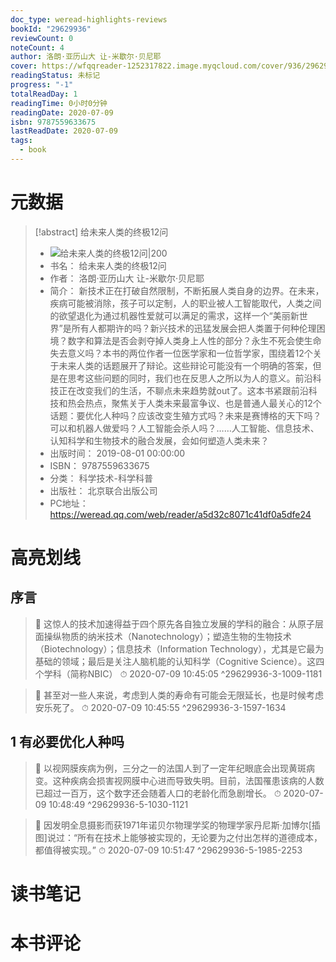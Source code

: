 ```yaml
---
doc_type: weread-highlights-reviews
bookId: "29629936"
reviewCount: 0
noteCount: 4
author: 洛朗·亚历山大 让-米歇尔·贝尼耶
cover: https://wfqqreader-1252317822.image.myqcloud.com/cover/936/29629936/t7_29629936.jpg
readingStatus: 未标记
progress: "-1"
totalReadDay: 1
readingTime: 0小时0分钟
readingDate: 2020-07-09
isbn: 9787559633675
lastReadDate: 2020-07-09
tags:
  - book
---
```

# 元数据
> [!abstract] 给未来人类的终极12问
> - ![ 给未来人类的终极12问|200](https://wfqqreader-1252317822.image.myqcloud.com/cover/936/29629936/t7_29629936.jpg)
> - 书名： 给未来人类的终极12问
> - 作者： 洛朗·亚历山大 让-米歇尔·贝尼耶
> - 简介： 新技术正在打破自然限制，不断拓展人类自身的边界。在未来，疾病可能被消除，孩子可以定制，人的职业被人工智能取代，人类之间的欲望退化为通过机器性爱就可以满足的需求，这样一个“美丽新世界”是所有人都期许的吗？新兴技术的迅猛发展会把人类置于何种伦理困境？数字和算法是否会剥夺掉人类身上人性的部分？永生不死会使生命失去意义吗？本书的两位作者一位医学家和一位哲学家，围绕着12个关于未来人类的话题展开了辩论。这些辩论可能没有一个明确的答案，但是在思考这些问题的同时，我们也在反思人之所以为人的意义。前沿科技正在改变我们的生活，不聊点未来趋势就out了。这本书紧跟前沿科技和热会热点，聚焦关于人类未来最富争议、也是普通人最关心的12个话题：要优化人种吗？应该改变生殖方式吗？未来是赛博格的天下吗？可以和机器人做爱吗？人工智能会杀人吗？……人工智能、信息技术、认知科学和生物技术的融合发展，会如何塑造人类未来？
> - 出版时间： 2019-08-01 00:00:00
> - ISBN： 9787559633675
> - 分类： 科学技术-科学科普
> - 出版社： 北京联合出版公司
> - PC地址：https://weread.qq.com/web/reader/a5d32c8071c41df0a5dfe24

# 高亮划线

## 序言

> 📌 这惊人的技术加速得益于四个原先各自独立发展的学科的融合：从原子层面操纵物质的纳米技术（Nanotechnology）；塑造生物的生物技术（Biotechnology）；信息技术（Information Technology），尤其是它最为基础的领域；最后是关注人脑机能的认知科学（Cognitive Science）。这四个学科（简称NBIC） 
> ⏱ 2020-07-09 10:45:05 ^29629936-3-1009-1181

> 📌 甚至对一些人来说，考虑到人类的寿命有可能会无限延长，也是时候考虑安乐死了。 
> ⏱ 2020-07-09 10:45:55 ^29629936-3-1597-1634

## 1 有必要优化人种吗

> 📌 以视网膜疾病为例，三分之一的法国人到了一定年纪眼底会出现黄斑病变。这种疾病会损害视网膜中心进而导致失明。目前，法国罹患该病的人数已超过一百万，这个数字还会随着人口的老龄化而急剧增长。 
> ⏱ 2020-07-09 10:48:49 ^29629936-5-1030-1121

> 📌 因发明全息摄影而获1971年诺贝尔物理学奖的物理学家丹尼斯·加博尔[插图]说过：“所有在技术上能够被实现的，无论要为之付出怎样的道德成本，都值得被实现。” 
> ⏱ 2020-07-09 10:51:47 ^29629936-5-1985-2253

# 读书笔记

# 本书评论

